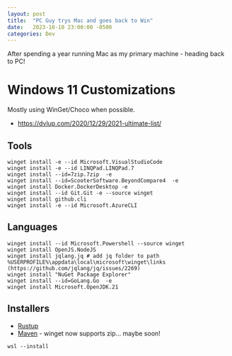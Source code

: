```yaml
---
layout: post
title:  "PC Guy trys Mac and goes back to Win"
date:   2023-10-10 23:00:00 -0500
categories: Dev
---
```


After spending a year running Mac as my primary machine - heading back to PC!

# Windows 11 Customizations

Mostly using WinGet/Choco when possible.
- https://dvlup.com/2020/12/29/2021-ultimate-list/


## Tools

```
winget install -e --id Microsoft.VisualStudioCode
winget install -e --id LINQPad.LINQPad.7
winget install --id=7zip.7zip  -e
winget install --id=ScooterSoftware.BeyondCompare4  -e
winget install Docker.DockerDesktop -e
winget install --id Git.Git -e --source winget
winget install github.cli
winget install -e --id Microsoft.AzureCLI
```



## Languages
```
winget install --id Microsoft.Powershell --source winget
winget install OpenJS.NodeJS
winget install jqlang.jq # add jq folder to path %USERPROFILE%\appdata\local\microsoft\winget\links (https://github.com/jqlang/jq/issues/2269)
winget install "NuGet Package Explorer"
winget install --id=GoLang.Go  -e
winget install Microsoft.OpenJDK.21
```

## Installers
- [Rustup](rustup.rs)
- [Maven](https://maven.apache.org/install.html) - winget now supports zip... maybe soon!
```
wsl --install
```






